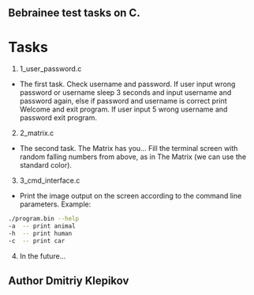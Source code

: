 ## Bebrainee test tasks on C.

# Tasks

1. 1_user_password.c
- The first task. Check username and password. If user input wrong password or username sleep 3 seconds and input username and password again, else if password and username is correct print Welcome and exit program. If user input 5 wrong username and password exit program.
2. 2_matrix.c
- The second task. The Matrix has you... Fill the terminal screen with random falling numbers from above, as in The Matrix (we can use the standard color).
3. 3_cmd_interface.c
- Print the image output on the screen according to the command line parameters.
Example:
```bash
./program.bin --help
-a  -- print animal
-h  -- print human
-c  -- print car
```
4. In the future... 

## Author Dmitriy Klepikov
